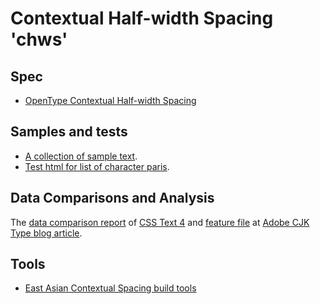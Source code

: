# Contextual Half-width Spacing 'chws'

## Spec

* [OpenType Contextual Half-width Spacing]

[OpenType Contextual Half-width Spacing]: https://docs.microsoft.com/en-us/typography/opentype/spec/features_ae#tag-chws

## Samples and tests

* [A collection of sample text](samples.html).
* [Test html for list of character paris](test.html).

## Data Comparisons and Analysis

The [data comparison report]
of [CSS Text 4] and [feature file] at [Adobe CJK Type blog article].

[data comparison report]: https://colab.research.google.com/github/kojiishi/kojiishi.github.io/blob/master/chws/contextual_spacing_analysis.ipynb
[Adobe CJK Type blog article]: https://blogs.adobe.com/CCJKType/2018/04/contextual-spacing.html
[CSS Text 4]: https://drafts.csswg.org/css-text-4/#text-spacing-classes
[feature file]: http://blogs.adobe.com/CCJKType/files/2018/04/features.txt

## Tools

* [East Asian Contextual Spacing build tools](https://github.com/kojiishi/contextual-spacing)
